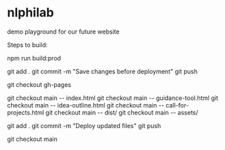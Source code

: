 # nlphilab

demo playground for our future website

Steps to build:

npm run build:prod

git add .
git commit -m "Save changes before deployment"
git push

git checkout gh-pages

git checkout main -- index.html
git checkout main -- guidance-tool.html
git checkout main -- idea-outline.html
git checkout main -- call-for-projects.html
git checkout main -- dist/
git checkout main -- assets/

git add .
git commit -m "Deploy updated files"
git push

git checkout main

